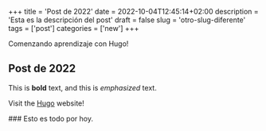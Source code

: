+++
title = 'Post de 2022'
date = 2022-10-04T12:45:14+02:00
description = 'Esta es la descripción del post'
draft = false
slug = 'otro-slug-diferente'
tags = ['post']
categories = ['new']
+++

Comenzando aprendizaje con Hugo!

## Post de 2022

This is **bold** text, and this is _emphasized_ text.

Visit the [Hugo](https://gohugo.io) website!

### Esto es todo por hoy.
